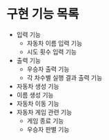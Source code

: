 # 구현 기능 목록

- 입력 기능
    - 자동차 이름 입력 기능
    - 시도 횟수 입력 기능
- 출력 기능
    - 우승자 출력 기능
    - 각 차수별 실행 결과 출력 기능
- 자동차 생성 기능
- 이름 생성 기능
- 자동차 이동 기능
- 자동차 게임 관련 기능
    - 게임 종료 기능
    - 우승자 판별 기능

